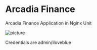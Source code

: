 # Arcadia Finance

Arcadia Finance Application in Nginx Unit

![picture](https://gitlab.com/MattDierick/arcadia-finance/raw/master/Micro%20Services%20architecture.png)

Credentials are admin/iloveblue

